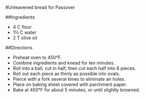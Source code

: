 #Unleavened bread for Passover

##Ingredients
- 4 C flour
- 1&frac12; C water
- 2 T olive oil

##Directions
- Preheat oven to 450&deg;F.
- Combine ingredients and knead for ten minutes.
- Roll into a ball, cut in half, then cut each half into 8 pieces.
- Roll out each piece as thinly as possible into ovals.
- Pierce with a fork several times to eliminate air holes.
- Place on baking sheet covered with parchment paper.
- Bake at 450&deg;F for about 5 minutes, or until slightly browned. 
